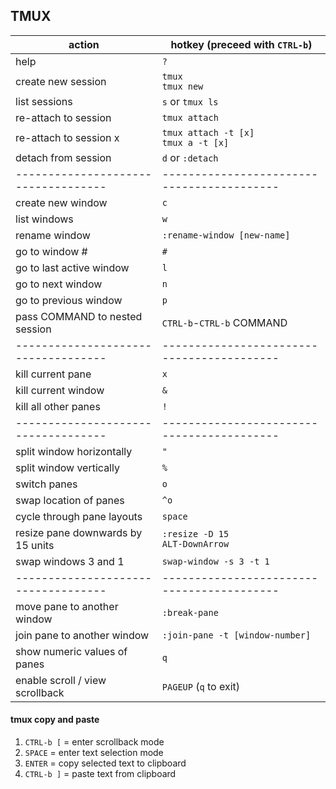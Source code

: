 
## TMUX

| action                            | hotkey (preceed with `CTRL-b`)           |
|-----------------------------------|------------------------------------------|
| help                              | `?`                                      |
| create new session                | `tmux`<br>`tmux new`                     |
| list sessions                     | `s` or `tmux ls`                         |
| re-attach to session              | `tmux attach`                            |
| re-attach to session x            | `tmux attach -t [x]`<br>`tmux a -t [x]`  |
| detach from session               | `d` or `:detach`                         |
|-----------------------------------|------------------------------------------|
| create new window                 | `c`                                      |
| list windows                      | `w`                                      |
| rename window                     | `:rename-window [new-name]`              |
| go to window #                    | `#`                                      |
| go to last active window          | `l`                                      |
| go to next window                 | `n`                                      |
| go to previous window             | `p`                                      |
| pass COMMAND to nested session    | `CTRL-b`-`CTRL-b` COMMAND                |
|-----------------------------------|------------------------------------------|
| kill current pane                 | `x`                                      |
| kill current window               | `&`                                      |
| kill all other panes              | `!`                                      |
|-----------------------------------|------------------------------------------|
| split window horizontally         | `"`                                      |
| split window vertically           | `%`                                      |
| switch panes                      | `o`                                      |
| swap location of panes            | `^o`                                     |
| cycle through pane layouts        | `space`                                  |
| resize pane downwards by 15 units | `:resize -D 15`<br>`ALT-DownArrow`       |
| swap windows 3 and 1              | `swap-window -s 3 -t 1`                  |
|-----------------------------------|------------------------------------------|
| move pane to another window       | `:break-pane`                            |
| join pane to another window       | `:join-pane -t [window-number]`          |
| show numeric values of panes      | `q`                                      |
| enable scroll / view scrollback   | `PAGEUP` (`q` to exit)                   |

#### tmux copy and paste

1. `CTRL-b [` = enter scrollback mode  
1. `SPACE`    = enter text selection mode  
1. `ENTER`    = copy selected text to clipboard  
1. `CTRL-b ]` = paste text from clipboard  
